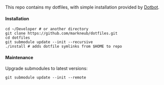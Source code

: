 This repo contains my dotfiles, with simple installation provided by [Dotbot](https://github.com/anishathalye/dotbot).

#### Installation

```shell
cd ~/Developer # or another directory
git clone https://github.com/markneub/dotfiles.git
cd dotfiles
git submodule update --init --recursive
./install # adds dotfile symlinks from $HOME to repo
```

#### Maintenance

Upgrade submodules to latest versions:
```shell
git submodule update --init --remote
```
